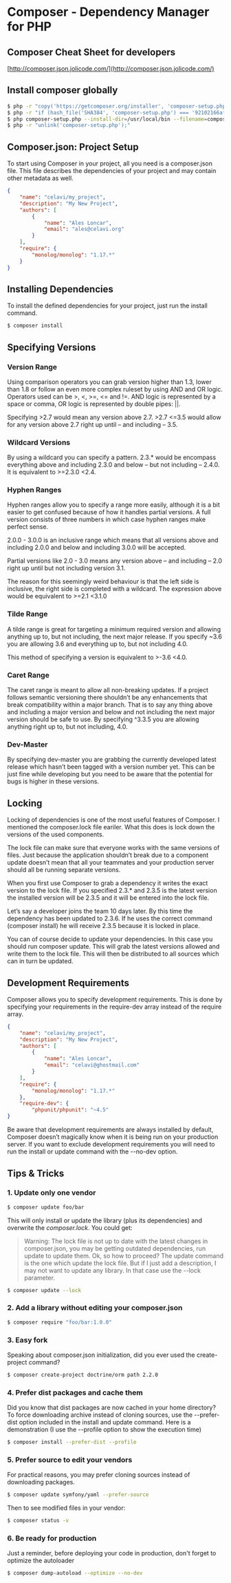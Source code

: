 # Composer - Dependency Manager for PHP
## Composer Cheat Sheet for developers
[http://composer.json.jolicode.com/](http://composer.json.jolicode.com/)
## Install composer globally
```bash
$ php -r "copy('https://getcomposer.org/installer', 'composer-setup.php');"
$ php -r "if (hash_file('SHA384', 'composer-setup.php') === '92102166af5abdb03f49ce52a40591073a7b859a86e8ff13338cf7db58a19f7844fbc0bb79b2773bf30791e935dbd938') { echo 'Installer verified'; } else { echo 'Installer corrupt'; unlink('composer-setup.php'); } echo PHP_EOL;"
$ php composer-setup.php --install-dir=/usr/local/bin --filename=composer
$ php -r "unlink('composer-setup.php');"
```
## Composer.json: Project Setup
To start using Composer in your project, all you need is a composer.json file. This file describes the dependencies of your project and may contain other metadata as well.
```json
{
    "name": "celavi/my_project",
    "description": "My New Project",
    "authors": [
        {
            "name": "Ales Loncar",
            "email": "ales@celavi.org"
        }
    ],
    "require": {
        "monolog/monolog": "1.17.*"
    }
}
```
## Installing Dependencies
To install the defined dependencies for your project, just run the install command.
```bash
$ composer install
```
## Specifying Versions
### Version Range

Using comparison operators you can grab version higher than 1.3, lower than 1.8 or follow an even more complex ruleset by using AND and OR logic. Operators used can be >, <, >=, <= and !=. AND logic is represented by a space or comma, OR logic is represented by double pipes: ||.

Specifying >2.7 would mean any version above 2.7. >2.7 <=3.5 would allow for any version above 2.7 right up until – and including – 3.5.

### Wildcard Versions

By using a wildcard you can specify a pattern. 2.3.* would be encompass everything above and including 2.3.0 and below – but not including – 2.4.0. It is equivalent to >=2.3.0 <2.4.

### Hyphen Ranges

Hyphen ranges allow you to specify a range more easily, although it is a bit easier to get confused because of how it handles partial versions. A full version consists of three numbers in which case hyphen ranges make perfect sense.

2.0.0 - 3.0.0 is an inclusive range which means that all versions above and including 2.0.0 and below and including 3.0.0 will be accepted.

Partial versions like 2.0 - 3.0 means any version above – and including – 2.0 right up until but not including version 3.1.

The reason for this seemingly weird behaviour is that the left side is inclusive, the right side is completed with a wildcard. The expression above would be equivalent to >=2.1 <3.1.0

### Tilde Range

A tilde range is great for targeting a minimum required version and allowing anything up to, but not including, the next major release. If you specify ~3.6 you are allowing 3.6 and everything up to, but not including 4.0.

This method of specifying a version is equivalent to >-3.6 <4.0.

### Caret Range

The caret range is meant to allow all non-breaking updates. If a project follows semantic versioning there shouldn’t be any enhancements that break compatibility within a major branch. That is to say any thing above and including a major version and below and not including the next major version should be safe to use. By specifying ^3.3.5 you are allowing anything right up to, but not including, 4.0.

### Dev-Master

By specifying dev-master you are grabbing the currently developed latest release which hasn’t been tagged with a version number yet. This can be just fine while developing but you need to be aware that the potential for bugs is higher in these versions.

## Locking
Locking of dependencies is one of the most useful features of Composer. I mentioned the composer.lock file eariler. What this does is lock down the versions of the used components.

The lock file can make sure that everyone works with the same versions of files. Just because the application shouldn’t break due to a component update doesn’t mean that all your teammates and your production server should all be running separate versions.

When you first use Composer to grab a dependency it writes the exact version to the lock file. If you specified 2.3.* and 2.3.5 is the latest version the installed version will be 2.3.5 and it will be entered into the lock file.

Let’s say a developer joins the team 10 days later. By this time the dependency has been updated to 2.3.6. If he uses the correct command (composer install) he will receive 2.3.5 because it is locked in place.

You can of course decide to update your dependencies. In this case you should run composer update. This will grab the latest versions allowed and write them to the lock file. This will then be distributed to all sources which can in turn be updated.

## Development Requirements
Composer allows you to specify development requirements. This is done by specifying your requirements in the require-dev array instead of the require array.
```json
{
    "name": "celavi/my_project",
    "description": "My New Project",
    "authors": [
        {
            "name": "Ales Loncar",
            "email": "celavi@ghostmail.com"
        }
    ],
    "require": {
        "monolog/monolog": "1.17.*"
    },
	"require-dev": {
        "phpunit/phpunit": "~4.5"
}
```
Be aware that development requirements are always installed by default, Composer doesn’t magically know when it is being run on your production server. If you want to exclude development requirements you will need to run the install or update command with the --no-dev option.
## Tips & Tricks
### 1. Update only one vendor
```bash
$ composer update foo/bar
```
This will only install or update the library (plus its dependencies) and overwrite the *composer.lock*. You could get:
> Warning: The lock file is not up to date with the latest changes in composer.json, you may be getting outdated dependencies, run update to update them.
Ok, so how to proceed? The update command is the one which update the lock file. But if I just add a description, I may not want to update any library. In that case use the --lock parameter.

```bash
$ composer update --lock
```
### 2. Add a library without editing your composer.json
```bash
$ composer require "foo/bar:1.0.0"
```
### 3. Easy fork
Speaking about composer.json initialization, did you ever used the create-project command?
```bash
$ composer create-project doctrine/orm path 2.2.0
```
### 4. Prefer dist packages and cache them
Did you know that dist packages are now cached in your home directory?
To force downloading archive instead of cloning sources, use the --prefer-dist option included in the install and update command.
Here is a demonstration (I use the --profile option to show the execution time)
```bash
$ composer install --prefer-dist --profile
```
### 5. Prefer source to edit your vendors
For practical reasons, you may prefer cloning sources instead of downloading packages.
```bash
$ composer update symfony/yaml --prefer-source
```
Then to see modified files in your vendor:
```bash
$ composer status -v
```
### 6. Be ready for production
Just a reminder, before deploying your code in production, don't forget to optimize the autoloader
```bash
$ composer dump-autoload --optimize --no-dev
```
